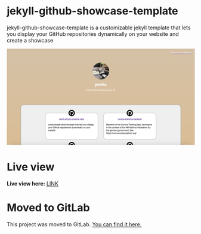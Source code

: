 # jekyll-github-showcase-template

jekyll-github-showcase-template is a customizable jekyll template that lets you display your GitHub repositories dynamically on your website and create a showcase

![Screenshot](screenshot.png "Example screenshot")

# Live view
__Live view here:__ [LINK](https://jchristl.gitlab.io/jekyll-github-showcase-template/)

# Moved to GitLab
This project was moved to GitLab. [You can find it here.](https://gitlab.com/jchristl/jekyll-github-showcase-template)
